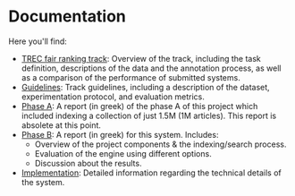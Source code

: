 # Documentation

Here you'll find:

* [TREC fair ranking track](OVERVIEW.FR.pdf): Overview of the
track, including the task definition, descriptions of the data and the annotation process, as well as a
comparison of the performance of submitted systems.
* [Guidelines](guidelines.pdf): Track guidelines, including a description of the dataset, experimentation protocol,
and evaluation metrics.
* [Phase A](report-phaseA.pdf): A report (in greek) of the phase A of this project which included indexing a
collection of just 1.5M (1M articles). This report is absolete at this point.
* [Phase B](report-phaseB.pdf): A report (in greek) for this system. Includes:
  * Overview of the project components & the indexing/search process.
  * Evaluation of the engine using different options.
  * Discussion about the results.
* [Implementation](implementation/): Detailed information regarding the technical details of the system.
